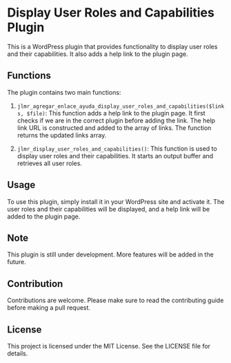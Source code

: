 # Display User Roles and Capabilities Plugin

This is a WordPress plugin that provides functionality to display user roles and their capabilities. It also adds a help link to the plugin page.

## Functions

The plugin contains two main functions:

1. `jlmr_agregar_enlace_ayuda_display_user_roles_and_capabilities($links, $file)`: This function adds a help link to the plugin page. It first checks if we are in the correct plugin before adding the link. The help link URL is constructed and added to the array of links. The function returns the updated links array.

2. `jlmr_display_user_roles_and_capabilities()`: This function is used to display user roles and their capabilities. It starts an output buffer and retrieves all user roles.

## Usage

To use this plugin, simply install it in your WordPress site and activate it. The user roles and their capabilities will be displayed, and a help link will be added to the plugin page.

## Note

This plugin is still under development. More features will be added in the future.

## Contribution

Contributions are welcome. Please make sure to read the contributing guide before making a pull request.

## License

This project is licensed under the MIT License. See the LICENSE file for details.